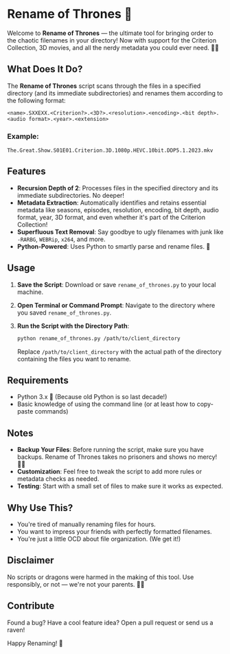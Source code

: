 # Rename of Thrones 🏰

Welcome to **Rename of Thrones** — the ultimate tool for bringing order to the chaotic filenames in your directory! Now with support for the Criterion Collection, 3D movies, and all the nerdy metadata you could ever need. 📁✨

## What Does It Do?

The **Rename of Thrones** script scans through the files in a specified directory (and its immediate subdirectories) and renames them according to the following format:

```shell
<name>.SXXEXX.<Criterion?>.<3D?>.<resolution>.<encoding>.<bit depth>.<audio format>.<year>.<extension>
```

### Example:
```shell
The.Great.Show.S01E01.Criterion.3D.1080p.HEVC.10bit.DDP5.1.2023.mkv
```


## Features

- **Recursion Depth of 2**: Processes files in the specified directory and its immediate subdirectories. No deeper!
- **Metadata Extraction**: Automatically identifies and retains essential metadata like seasons, episodes, resolution, encoding, bit depth, audio format, year, 3D format, and even whether it's part of the Criterion Collection!
- **Superfluous Text Removal**: Say goodbye to ugly filenames with junk like `-RARBG`, `WEBRip`, `x264`, and more.
- **Python-Powered**: Uses Python to smartly parse and rename files. 🐍

## Usage

1. **Save the Script**: Download or save `rename_of_thrones.py` to your local machine.
2. **Open Terminal or Command Prompt**: Navigate to the directory where you saved `rename_of_thrones.py`.
3. **Run the Script with the Directory Path**:

    ```bash
    python rename_of_thrones.py /path/to/client_directory
    ```

   Replace `/path/to/client_directory` with the actual path of the directory containing the files you want to rename.

## Requirements

- Python 3.x 🐍 (Because old Python is so last decade!)
- Basic knowledge of using the command line (or at least how to copy-paste commands)

## Notes

- **Backup Your Files**: Before running the script, make sure you have backups. Rename of Thrones takes no prisoners and shows no mercy! 🏴‍☠️
- **Customization**: Feel free to tweak the script to add more rules or metadata checks as needed.
- **Testing**: Start with a small set of files to make sure it works as expected.

## Why Use This?

- You're tired of manually renaming files for hours.
- You want to impress your friends with perfectly formatted filenames.
- You're just a little OCD about file organization. (We get it!)

## Disclaimer

No scripts or dragons were harmed in the making of this tool. Use responsibly, or not — we're not your parents. 🤷‍♂️

## Contribute

Found a bug? Have a cool feature idea? Open a pull request or send us a raven!

Happy Renaming! 🚀
